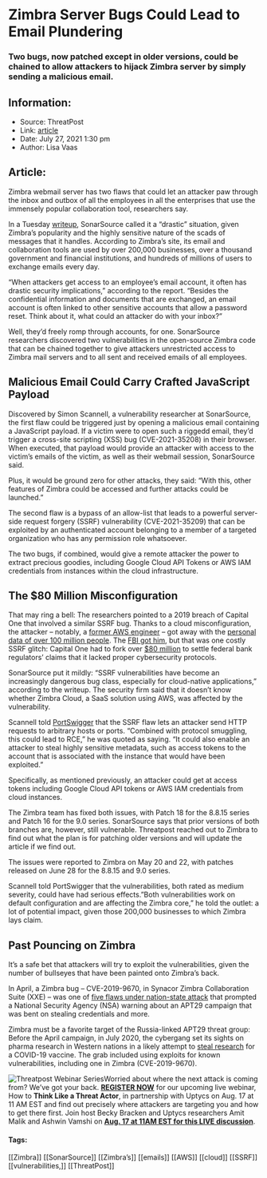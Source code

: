 # Zimbra Server Bugs Could Lead to Email Plundering
### Two bugs, now patched except in older versions, could be chained to allow attackers to hijack Zimbra server by simply sending a malicious email. 

## Information:
+ Source: ThreatPost
+ Link: [article](https://kasperskycontenthub.com/threatpost-global/?p=168188)
+ Date: July 27, 2021  1:30 pm
+ Author: Lisa Vaas


## Article:
Zimbra webmail server has two flaws that could let an attacker paw through the inbox and outbox of all the employees in all the enterprises that use the immensely popular collaboration tool, researchers say.


In a Tuesday [writeup](https://blog.sonarsource.com/zimbra-webmail-compromise-via-email), SonarSource called it a “drastic” situation, given Zimbra’s popularity and the highly sensitive nature of the scads of messages that it handles. According to Zimbra’s site, its email and collaboration tools are used by over 200,000 businesses, over a thousand government and financial institutions, and hundreds of millions of users to exchange emails every day.


“When attackers get access to an employee’s email account, it often has drastic security implications,” according to the report. “Besides the confidential information and documents that are exchanged, an email account is often linked to other sensitive accounts that allow a password reset. Think about it, what could an attacker do with your inbox?”



Well, they’d freely romp through accounts, for one. SonarSource researchers discovered two vulnerabilities in the open-source Zimbra code that can be chained together to give attackers unrestricted access to Zimbra mail servers and to all sent and received emails of all employees.


Malicious Email Could Carry Crafted JavaScript Payload
------------------------------------------------------


Discovered by Simon Scannell, a vulnerability researcher at SonarSource, the first flaw could be triggered just by opening a malicious email containing a JavaScript payload. If a victim were to open such a riggedd email, they’d trigger a cross-site scripting (XSS) bug (CVE-2021-35208) in their browser. When executed, that payload would provide an attacker with access to the victim’s emails of the victim, as well as their webmail session, SonarSource said.


Plus, it would be ground zero for other attacks, they said: “With this, other features of Zimbra could be accessed and further attacks could be launched.”


The second flaw is a bypass of an allow-list that leads to a powerful server-side request forgery (SSRF) vulnerability (CVE-2021-35209) that can be exploited by an authenticated account belonging to a member of a targeted organization who has any permission role whatsoever.


The two bugs, if combined, would give a remote attacker the power to extract precious goodies, including Google Cloud API Tokens or AWS IAM credentials from instances within the cloud infrastructure.


The $80 Million Misconfiguration
--------------------------------


That may ring a bell: The researchers pointed to a 2019 breach of Capital One that involved a similar SSRF bug. Thanks to a cloud misconfiguration, the attacker – notably, a [former AWS engineer](https://threatpost.com/aws-arrest-data-breach-capital-one/146758/) – got away with the [personal data of over 100 million people](https://www.nytimes.com/2019/07/29/business/capital-one-data-breach-hacked.html). The [FBI got him](https://threatpost.com/aws-arrest-data-breach-capital-one/146758/), but that was one costly SSRF glitch: Capital One had to fork over [$80 million](https://www.nytimes.com/2020/08/06/business/capital-one-hack-settlement.html) to settle federal bank regulators’ claims that it lacked proper cybersecurity protocols.


SonarSource put it mildly: “SSRF vulnerabilities have become an increasingly dangerous bug class, especially for cloud-native applications,” according to the writeup. The security firm said that it doesn’t know whether Zimbra Cloud, a SaaS solution using AWS, was affected by the vulnerability.


Scannell told [PortSwigger](https://portswigger.net/daily-swig/chained-zimbra-flaws-gave-attackers-unrestricted-access-to-mail-servers) that the SSRF flaw lets an attacker send HTTP requests to arbitrary hosts or ports. “Combined with protocol smuggling, this could lead to RCE,” he was quoted as saying. “It could also enable an attacker to steal highly sensitive metadata, such as access tokens to the account that is associated with the instance that would have been exploited.”


Specifically, as mentioned previously, an attacker could get at access tokens including Google Cloud API tokens or AWS IAM credentials from cloud instances.


The Zimbra team has fixed both issues, with Patch 18 for the 8.8.15 series and Patch 16 for the 9.0 series. SonarSource says that prior versions of both branches are, however, still vulnerable. Threatpost reached out to Zimbra to find out what the plan is for patching older versions and will update the article if we find out.


The issues were reported to Zimbra on May 20 and 22, with patches released on June 28 for the 8.8.15 and 9.0 series.


Scannell told PortSwigger that the vulnerabilities, both rated as medium severity, could have had serious effects.”Both vulnerabilities work on default configuration and are affecting the Zimbra core,” he told the outlet: a lot of potential impact, given those 200,000 businesses to which Zimbra lays claim.


Past Pouncing on Zimbra
-----------------------


It’s a safe bet that attackers will try to exploit the vulnerabilities, given the number of bullseyes that have been painted onto Zimbra’s back.


In April, a Zimbra bug – CVE-2019-9670, in Synacor Zimbra Collaboration Suite (XXE) – was one of [five flaws under nation-state attack](https://threatpost.com/nsa-security-bugs-active-nation-state-cyberattack/165446/) that prompted a National Security Agency (NSA) warning about an APT29 campaign that was bent on stealing credentials and more.


Zimbra must be a favorite target of the Russia-linked APT29 threat group: Before the April campaign, in July 2020, the cybergang set its sights on pharma research in Western nations in a likely attempt to [steal research](https://threatpost.com/state-sponsored-hackers-steal-covid-19-vaccine-research/157514/) for a COVID-19 vaccine. The grab included using exploits for known vulnerabilities, including one in Zimbra (CVE-2019-9670).


![Threatpost Webinar Series ](https://media.threatpost.com/wp-content/uploads/sites/103/2021/07/27093135/threatpost-webinar-300x51.jpg)Worried about where the next attack is coming from? We’ve got your back. **[REGISTER NOW](https://threatpost.com/webinars/how-to-think-like-a-threat-actor/?utm_source=ART&utm_medium=ART&utm_campaign=August_Uptycs_Webinar)** for our upcoming live webinar, How to **Think Like a Threat Actor**, in partnership with Uptycs on Aug. 17 at 11 AM EST and find out precisely where attackers are targeting you and how to get there first. Join host Becky Bracken and Uptycs researchers Amit Malik and Ashwin Vamshi on **[Aug. 17 at 11AM EST for this LIVE discussion](https://threatpost.com/webinars/how-to-think-like-a-threat-actor/?utm_source=ART&utm_medium=ART&utm_campaign=August_Uptycs_Webinar)**.




#### Tags:
[[Zimbra]] [[SonarSource]] [[Zimbra’s]] [[emails]] [[AWS]] [[cloud]] [[SSRF]] [[vulnerabilities,]] [[ThreatPost]]
